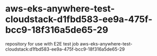 # aws-eks-anywhere-test-cloudstack-d1fbd583-ee9a-475f-bcc9-18f316a5de65-29
repository for use with E2E test job aws-eks-anywhere-test-cloudstack:d1fbd583-ee9a-475f-bcc9-18f316a5de65-29
